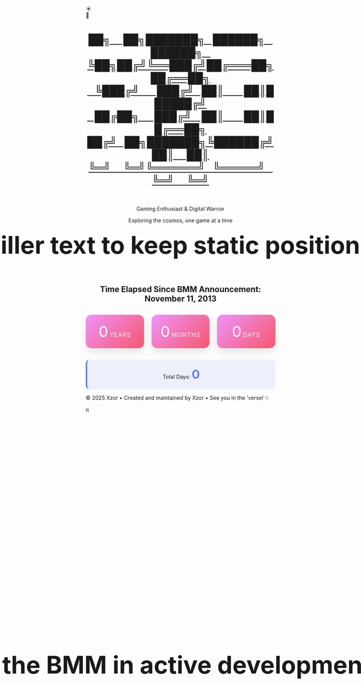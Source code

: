 <head>
    <meta charset="UTF-8">
    <meta name="viewport" content="width=device-width, initial-scale=1.0">
    <title>Fixed Animation Code</title>
</head>
<body>
    <!-- Background elements -->
    <div class="stars"></div>
    <div class="clouds">
        <div class="cloud cloud1"></div>
        <div class="cloud cloud2"></div>
        <div class="cloud cloud3"></div>
        <div class="cloud cloud4"></div>
        <div class="cloud cloud5"></div>
        <div class="cloud cloud6"></div>
    </div>
    <!-- Toggle Switch -->
    <div class="toggle-container" id="toggle-container" title="Toggle Day / Night Mode">
        <div class="toggle-switch" id="themeToggle">
            <div class="toggle-slider">
                <div class="icon sun-icon">☀️</div>
                <div class="icon moon-icon">🌙</div>
            </div>
        </div>
    </div>
<div class="container">
    <header>
        <a class="no-underline" href="./" >
        <h1 id='xzor-ascii-banner' class='xzor-ascii-banner'>██╗&nbsp;&nbsp;&nbsp;&nbsp;&nbsp;██╗███████╗&nbsp;&nbsp;&nbsp;██████╗&nbsp;&nbsp;&nbsp;██████╗&nbsp;&nbsp;&nbsp;<br>
             ╚██╗██╔╝╚══███╔╝██╔═══██╗██╔══██╗<br>
              &nbsp;&nbsp;&nbsp;╚███╔╝&nbsp;&nbsp;&nbsp;&nbsp;&nbsp;&nbsp;&nbsp;███╔╝&nbsp;&nbsp;&nbsp;██║&nbsp;&nbsp;&nbsp;&nbsp;&nbsp;&nbsp;&nbsp;&nbsp;██║██████╔╝<br>
            &nbsp;&nbsp;&nbsp;██╔██╗&nbsp;&nbsp;&nbsp;&nbsp;&nbsp;&nbsp;███╔╝&nbsp;&nbsp;&nbsp;&nbsp;██║&nbsp;&nbsp;&nbsp;&nbsp;&nbsp;&nbsp;&nbsp;&nbsp;██║██╔══██╗<br>
           ██╔╝&nbsp;&nbsp;&nbsp;██╗███████╗╚██████╔╝██║&nbsp;&nbsp;&nbsp;&nbsp;&nbsp;██║<br>
            ╚═╝&nbsp;&nbsp;&nbsp;&nbsp;&nbsp;╚═╝╚══════╝&nbsp;&nbsp;&nbsp;╚═════╝&nbsp;&nbsp;&nbsp;╚═╝&nbsp;&nbsp;&nbsp;&nbsp;&nbsp;╚═╝</h1></a><br>
        <p class="subtitle theme-sensitive">Gaming Enthusiast & Digital Warrior</p>
        <p class="tagline">Exploring the cosmos, one game at a time</p>
    </header>
        <div class="profile-section">
            <div class="filler-text">filler text to keep static positioning</div>
            <div id="question" class="question-text">Is the BMM in active development?</div>
            <div id="answer" class="answer-text">NO</div>
            <div id="emoji" class="emoji-text">😡</div>
        </div>
         <div class="profile-section">
        <h2 class="section-title centered-title alt">Time Elapsed Since BMM Announcement: November 11, 2013</h2>
        <div class="time-display">
            <div class="time-unit">
                <span class="time-number" id="years">0</span>
                <span class="time-label">Years</span>
            </div>
            <div class="time-unit">
                <span class="time-number" id="months">0</span>
                <span class="time-label">Months</span>
            </div>
            <div class="time-unit">
                <span class="time-number" id="days">0</span>
                <span class="time-label">Days</span>
            </div>
        </div>
        <div class="total-days">
            <div>Total Days: <span class="total-days-number" id="totalDays">0</span></div>
     </div>
</div>
</div>
    <footer>
        <p>&copy; 2025 Xzor • Created and maintained by Xzor • See you in the 'verse! ✨ </p><p id="myParagraph">π</p>
        <script>document.getElementById('myParagraph').addEventListener('mousedown', function(event) {if (event.ctrlKey && event.shiftKey && event.button === 0) {window.open('https://www.youtube.com/watch?v=EKuwyH1UeYw', '_blank');}});</script>
    </footer>
<style>
        .profile-section {
            text-align: center;
        }
        .title {
            font-size: 2.5rem;
            margin-bottom: 10px;
            color: #333;
            font-weight: 300;
        }
        .date {
            font-size: 1.2rem;
            color: #666;
            margin-bottom: 40px;
            font-style: italic;
        }        
        .time-display {
            display: grid;
            grid-template-columns: repeat(auto-fit, minmax(120px, 1fr));
            gap: 20px;
            margin: 30px 0;
        }        
        .time-unit {
            background: linear-gradient(135deg, #f093fb 0%, #f5576c 100%);
            border-radius: 15px;
            padding: 20px;
            color: white;
            box-shadow: 0 10px 20px rgba(0, 0, 0, 0.1);
            transform: translateY(0);
            transition: transform 0.3s ease;
        }        
        .time-unit:hover {
            transform: translateY(-5px);
        }        
        .time-number {
            font-size: 2.5rem;
        }        
        .time-label {
            font-size: 1rem;
            text-transform: uppercase;
            letter-spacing: 1px;
            opacity: 0.9;
        }        
        .total-days {
            margin-top: 30px;
            padding: 20px;
            background: rgba(102, 126, 234, 0.1);
            border-radius: 10px;
            border-left: 4px solid #667eea;
        }        
        .total-days-number {
            font-size: 2rem;
            font-weight: bold;
            color: #667eea;
        }
    .filler-text {
        font-size: 4rem;
        font-weight: bold;
        text-align: center;
        opacity: 1;
        position: static;
        top: 45%;
        left: 50%;
        transform: translate(-50%, -50%);
        white-space: nowrap;
    }
.question-text {
    font-size: 4rem;
    font-weight: bold;
    text-align: center;
    opacity: 1;
    animation: fadeOut 5s ease-in-out forwards;
    position: absolute;
    top: 45%;
    left: 50%;
    transform: translate(-50%, -50%);
    white-space: nowrap;
}
.answer-text {
    font-size: 8rem;
    font-weight: bold;
    text-align: center;
    color: #ff4444;
    opacity: 0;
    animation: fadeInThenOut 8s ease-in-out 4s forwards;
    position: absolute;
    top: 50%;
    left: 50%;
    transform: translate(-50%, -50%);
    text-shadow: 3px 3px 6px rgba(255, 68, 68, 0.5);
}
.emoji-text {
    font-size: 4rem;
    text-align: center;
    opacity: 0;
    animation: emojiPop 1.5s ease-out 12s forwards;
    position: absolute;
    top: 50%;
    left: 50%;
    transform: translate(-50%, -50%);
    filter: drop-shadow(2px 2px 4px rgba(0, 0, 0, 0.3));
}

@keyframes fadeOut {
    0% {
        opacity: 1;
    }
    70% {
        opacity: 1;
    }
    100% {
        opacity: 0;
    }
}

@keyframes fadeInThenOut {
    0% { 
        opacity: 0; 
        transform: translate(-50%, -50%) scale(0.8); 
    }
    25% {
        opacity: 1; 
        transform: translate(-50%, -50%) scale(1); 
    }
    85% {
        opacity: 1; 
        transform: translate(-50%, -50%) scale(1); 
    }
    100% {
        opacity: 0; 
        transform: translate(-50%, -50%) scale(0.9); 
    }
}

@keyframes emojiPop {
    0% {
        opacity: 0;
        transform: translate(-50%, -50%) scale(0.3) rotate(-10deg);
    }
    50% {
        opacity: 1;
        transform: translate(-50%, -50%) scale(1.3) rotate(5deg);
    }
    70% {
        transform: translate(-50%, -50%) scale(0.9) rotate(-2deg);
    }
    85% {
        transform: translate(-50%, -50%) scale(1.1) rotate(1deg);
    }
    100% {
        opacity: 1;
        transform: translate(-50%, -50%) scale(1) rotate(0deg);
    }
}

@keyframes emojiWiggle {
    0%, 100% {
        transform: translate(-50%, -50%) rotate(0deg) scale(1);
    }
    25% {
        transform: translate(-50%, -50%) rotate(-3deg) scale(1.05);
    }
    75% {
        transform: translate(-50%, -50%) rotate(3deg) scale(1.05);
    }
}

@media (max-width: 768px) {
    .question-text {
        font-size: 2.5rem;
    }
    .answer-text {
        font-size: 5rem;
    }
    .emoji-text {
        font-size: 3rem;
    }
}
@media (max-width: 480px) {
    .question-text {
        font-size: 1.8rem;
    }
    .answer-text {
        font-size: 3.5rem;
    }
    .emoji-text {
        font-size: 2.5rem;
    }
}
</style>
<script>
document.addEventListener('DOMContentLoaded', function() {
    const question = document.getElementById('question');
    const answer = document.getElementById('answer');
    const emoji = document.getElementById('emoji');
    
    // Reset animations if page is refreshed
    question.style.animation = 'none';
    answer.style.animation = 'none';
    emoji.style.animation = 'none';
    
    // Trigger animations with a small delay
    setTimeout(() => {
        question.style.animation = 'fadeOut 5s ease-in-out forwards';
        answer.style.animation = 'fadeInThenOut 8s ease-in-out 4s forwards';
        emoji.style.animation = 'emojiPop 1.5s ease-out 12s forwards';
        
        // Add continuous wiggle after the pop animation
        setTimeout(() => {
            emoji.style.animation += ', emojiWiggle 2s ease-in-out 0.5s infinite';
        }, 13500); // 12s delay + 1.5s pop duration
    }, 100);

    // Time Since Announced
    function calculateTimeSince() {
        const targetDate = new Date('2013-11-11T00:00:00');
        const currentDate = new Date();            
        
        const totalMilliseconds = currentDate - targetDate;
        const totalDays = Math.floor(totalMilliseconds / (1000 * 60 * 60 * 24));            
        
        let years = currentDate.getFullYear() - targetDate.getFullYear();
        let months = currentDate.getMonth() - targetDate.getMonth();
        let days = currentDate.getDate() - targetDate.getDate();            
        
        if (days < 0) {
            months--;
            const lastMonth = new Date(currentDate.getFullYear(), currentDate.getMonth(), 0);
            days += lastMonth.getDate();
        }            
        
        if (months < 0) {
            years--;
            months += 12;
        }            
        
        document.getElementById('years').textContent = years;
        document.getElementById('months').textContent = months;
        document.getElementById('days').textContent = days;
        document.getElementById('totalDays').textContent = totalDays.toLocaleString();
    }        
    
    calculateTimeSince();        
    setInterval(calculateTimeSince, 1000);

    // Scroll to hide functionality
    function initScrollHide() {
        const toggleContainer = document.getElementById('toggle-container');    
        if (toggleContainer) {
            const computedStyle = getComputedStyle(toggleContainer);
            const originalTransform = computedStyle.transform;
            
            document.body.addEventListener('scroll', function() {
                const scrollY = document.body.scrollTop || document.documentElement.scrollTop;
                const maxScroll = 400;            
                
                if (scrollY <= maxScroll) {
                    const opacity = Math.max(0, 1 - (scrollY / maxScroll));
                    const translateY = Math.min(scrollY * 0.5, 100);                
                    toggleContainer.style.opacity = opacity;                
                    
                    if (originalTransform && originalTransform !== 'none') {
                        toggleContainer.style.transform = `${originalTransform} translateY(-${translateY}%)`;
                    } else {
                        toggleContainer.style.transform = `translateY(-${translateY}%)`;
                    }
                } else {
                    toggleContainer.style.opacity = '0';                
                    
                    if (originalTransform && originalTransform !== 'none') {
                        toggleContainer.style.transform = `${originalTransform} translateY(-100%)`;
                    } else {
                        toggleContainer.style.transform = 'translateY(-100%)';
                    }
                }
            });
        }
    }
    initScrollHide();

    // Theme functionality
    const toggle = document.getElementById('themeToggle');
    const body = document.body;
    const stars = document.querySelector('.stars');
    
    function setCookie(name, value, days) {
        const expires = new Date();
        expires.setTime(expires.getTime() + (days * 24 * 60 * 60 * 1000));
        document.cookie = `${name}=${value};expires=${expires.toUTCString()};path=/`;
    }
    
    function getCookie(name) {
        const nameEQ = name + "=";
        const ca = document.cookie.split(';');
        for (let i = 0; i < ca.length; i++) {
            let c = ca[i];
            while (c.charAt(0) === ' ') c = c.substring(1, c.length);
            if (c.indexOf(nameEQ) === 0) return c.substring(nameEQ.length, c.length);
        }
        return null;
    }
    
    function createStars() {
        stars.innerHTML = '';
        for (let i = 0; i < 300; i++) {
            const star = document.createElement('div');
            star.className = 'star';
            star.style.left = Math.random() * 100 + '%';
            star.style.top = Math.random() * 100 + '%';
            star.style.animationDelay = Math.random() * 2 + 's';
            stars.appendChild(star);
        }
    }
    
    function applyTheme(isNightMode) {
        if (isNightMode) {
            toggle.classList.add('active');
            body.classList.add('night-mode');
        } else {
            toggle.classList.remove('active');
            body.classList.remove('night-mode');
        }            
        updateCustomDivClasses(isNightMode);
    }
    
    function updateCustomDivClasses(isNightMode) {
        const xzorBannerDiv = document.getElementById('xzor-ascii-banner');            
        if (xzorBannerDiv) {
            if (isNightMode) {
                xzorBannerDiv.classList.remove('day-style');
                xzorBannerDiv.classList.add('night-style');
            } else {
                xzorBannerDiv.classList.remove('night-style');
                xzorBannerDiv.classList.add('day-style');
            }
        }            
        
        const themeElements = document.querySelectorAll('.theme-sensitive');
        themeElements.forEach(element => {
            if (isNightMode) {
                element.classList.add('dark-mode');
                element.classList.remove('light-mode');
            } else {
                element.classList.add('light-mode');
                element.classList.remove('dark-mode');
            }
        });
    }
    
    function initializeTheme() {
        const savedTheme = getCookie('themePreference');
        const isNightMode = savedTheme === 'night';
        applyTheme(isNightMode);
    }
    
    createStars();        
    initializeTheme();
    
    toggle.addEventListener('click', function() {
        const willBeNightMode = !body.classList.contains('night-mode');
        applyTheme(willBeNightMode);            
        setCookie('themePreference', willBeNightMode ? 'night' : 'day', 365);
    });
    
    toggle.addEventListener('keydown', function(e) {
        if (e.key === 'Enter' || e.key === ' ') {
            e.preventDefault();
            toggle.click();
        }
    });
    
    toggle.setAttribute('tabindex', '0');
});
</script>
</body>

